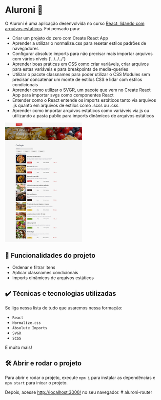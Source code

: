 # Aluroni 🍕

O Aluroni é uma aplicação desenvolvida no curso <a href="https://cursos.alura.com.br/course/react-arquivos-estaticos" target="_blank">React: lidando com arquivos estáticos</a>. 
Foi pensado para:
- Criar um projeto do zero com Create React App
- Aprender a utilizar o normalize.css para resetar estilos padrões de navegadores
- Configurar absolute imports para não precisar mais importar arquivos com vários níveis ('../../../')
- Aprender boas práticas em CSS como criar variáveis, criar arquivos para estas variáveis e para breakpoints de media-queries
- Utilizar o pacote classnames para poder utilizar o CSS Modules sem precisar concatenar um monte de estilos CSS e lidar com estilos condicionais
- Aprender como utilizar o SVGR, um pacote que vem no Create React App para importar svgs como componentes React
- Entender como o React entende os imports estáticos tanto via arquivos .js quanto em arquivos de estilos como .scss ou .css. 
- Aprender como importar arquivos estáticos como variáveis via js ou utilizando a pasta public para imports dinâmicos de arquivos estáticos

<img src="screenshot.jpeg" alt="Imagem do Aluroni" width="50%">


## 🔨 Funcionalidades do projeto

- Ordenar e filtrar itens
- Aplicar classnames condicionais
- Imports dinâmicos de arquivos estáticos

## ✔️ Técnicas e tecnologias utilizadas

Se liga nessa lista de tudo que usaremos nessa formação:

- `React`
- `Normalize.css`
- `Absolute Imports`
- `SVGR`
- `SCSS`

E muito mais!

## 🛠️ Abrir e rodar o projeto

Para abrir e rodar o projeto, execute `npm i` para instalar as dependências e `npm start` para inicar o projeto.

Depois, acesse <a href="http://localhost:3000/">http://localhost:3000/</a> no seu navegador.
#   a l u r o n i - r o u t e r 
 
 